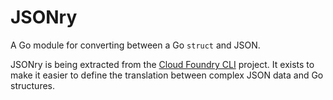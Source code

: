 # JSONry

A Go module for converting between a Go `struct` and JSON.

JSONry is being extracted from the [Cloud Foundry CLI](https://github.com/cloudfoundry/cli) project. It exists to make it easier
to define the translation between complex JSON data and Go structures.
